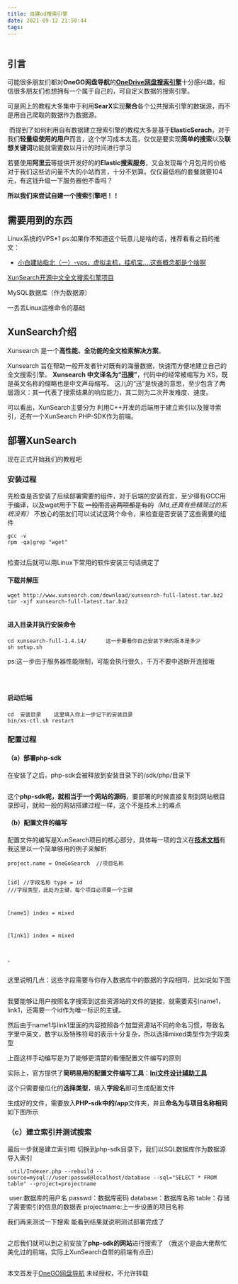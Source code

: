 ```yaml
---
title: 自建od搜索引擎
date: 2021-09-12 21:50:44
tags:
---
```

<p><img src="https://wx2.sbimg.cn/2020/05/14/2005141653_5.png" alt="" /></p>
<h2>引言</h2>
<p>可能很多朋友们都对<strong>OneGO网盘导航</strong>的<strong><a href="http://go.wumings.com/sites/670.html" title="OneDrive网盘搜索引擎">OneDrive网盘搜索引擎</a></strong>十分感兴趣，相信很多朋友们也想拥有一个属于自己的，可自定义数据的搜索引擎。</p>
<p>可是网上的教程大多集中于利用<strong>SearX</strong>实现<strong>聚合</strong>各个公共搜索引擎的数据源，而不是用自己爬取的数据作为数据源。</p>
<p><img src="https://s1.ax1x.com/2020/05/14/YBhdS0.png" alt="" />
而提到了如何利用自有数据建立搜索引擎的教程大多是基于<strong>ElasticSerach</strong>，对于我们<strong>轻量级使用的用户</strong>而言，这个学习成本太高，仅仅是要实现<strong>简单的搜索</strong>以及<strong>联想关键词</strong>功能就需要数以月计的时间进行学习</p>
<p>若要使用<strong>阿里云</strong>等提供开发好的的<strong>Elastic搜索服务</strong>，又会发现每个月包月的价格对于我们这些访问量不大的小站而言，十分不划算。仅仅最低档的套餐就要104元，有这钱升级一下服务器他不香吗？
<img src="https://s1.ax1x.com/2020/05/14/YBhrmF.png" alt="" /></p>
<p><strong>所以我们来尝试自建一个搜索引擎吧！！</strong></p>
<h2>需要用到的东西</h2>
<p>Linux系统的VPS*1
ps:如果你不知道这个玩意儿是啥的话，推荐看看之前的推文：</p>
<ul>
<li><a href="http://go.wumings.com/archives/899" title="小白建站指北（一）-vps，虚拟主机，挂机宝....这些概念都是个啥啊">小白建站指北（一）-vps，虚拟主机，挂机宝....这些概念都是个啥啊</a></li>
</ul>
<p><a href="http://www.xunsearch.com/" title="XunSearch开源中文全文搜索引擎项目">XunSearch开源中文全文搜索引擎项目</a></p>
<p>MySQL数据库（作为数据源）</p>
<p>一丢丢Linux运维命令的基础</p>
<h2>XunSearch介绍</h2>
<p>Xunsearch 是一个<strong>高性能、全功能的全文检索解决方案</strong>。</p>
<p>Xunsearch 旨在帮助一般开发者针对既有的海量数据，快速而方便地建立自己的全文搜索引擎。
<strong>Xunsearch 中文译名为“迅搜”</strong>，代码中的经常被缩写为 XS，既是英文名称的缩略也是中文声母缩写。 这儿的“迅”是快速的意思，至少包含了两层涵义：其一代表了搜索结果的响应能力，其二则为二次开发难度、速度。</p>
<p>可以看出，XunSearch主要分为 利用C++开发的后端用于建立索引以及搜寻索引，还有一个XunSearch PHP-SDK作为前端。</p>
<h2>部署XunSearch</h2>
<p>现在正式开始我们的教程吧</p>
<h3>安装过程</h3>
<p>先检查是否安装了后续部署需要的组件，对于后端的安装而言，至少得有GCC用于编译，以及wget用于下载
<del>一般而言这两项都是有的</del><em>（Md,还真有些精简过的系统没有）</em>
不放心的朋友们可以试试这两个命令，来检查是否安装了这些需要的组件</p>
<pre><code class="language-c">gcc -v
rpm -qa|grep &quot;wget&quot;</code></pre>
<p><img src="https://s1.ax1x.com/2020/05/14/YBhTTH.png" alt="" /></p>
<p>检查过后就可以用Linux下常用的软件安装三句话搞定了</p>
<h4>下载并解压</h4>
<pre><code class="language-c">wget http://www.xunsearch.com/download/xunsearch-full-latest.tar.bz2
tar -xjf xunsearch-full-latest.tar.bz2</code></pre>
<p><img src="https://s1.ax1x.com/2020/05/14/YBhqfI.png" alt="" /></p>
<h4>进入目录并执行安装命令</h4>
<pre><code class="language-c">cd xunsearch-full-1.4.14/      这一步要看你自己安装下来的版本是多少
sh setup.sh</code></pre>
<p>ps:这一步由于服务器性能限制，可能会执行很久，千万不要中途断开连接哦</p>
<p><img src="https://s1.ax1x.com/2020/05/14/YBhvX8.png" alt="" /></p>
<p><img src="https://s1.ax1x.com/2020/05/14/YB4Ckj.png" alt="" /></p>
<p><img src="https://s1.ax1x.com/2020/05/14/YB4enU.png" alt="" /></p>
<h4>启动后端</h4>
<pre><code class="language-c">cd  安装目录    这里填入你上一步记下的安装目录
bin/xs-ctl.sh restart</code></pre>
<h3>配置过程</h3>
<h4>（a）部署php-sdk</h4>
<p>在安装了之后，php-sdk会被释放到安装目录下的/sdk/php/目录下</p>
<p><img src="https://s1.ax1x.com/2020/05/14/YB4B9I.png" alt="" /></p>
<p>这个<strong>php-sdk呢，就相当于一个网站的源码</strong>，要部署的时候直接复制到网站根目录即可，就和一般的网站搭建过程一样，这个不是技术上的难点</p>
<h4>（b）配置文件的编写</h4>
<p>配置文件的编写是XunSearch项目的核心部分，具体每一项的含义在<strong><a href="http://www.xunsearch.com/doc/php/guide/ini.guide" title="技术文档">技术文档</a></strong>有
我这里以一个简单够用的例子来解析</p>
<pre><code>project.name = OneGoSearch  //项目名称

[id]   //字段名称
type = id    ///字段类型，此处为主键，每个项目必须要一个主键

[name1]
index = mixed     

[link1]
index = mixed

,</code></pre>
<p>这里说明几点：这些字段需要与你存入数据库中的数据的字段相同，比如说如下图</p>
<p><img src="https://s1.ax1x.com/2020/05/14/YB4WNj.png" alt="" /></p>
<p>我要能够让用户按照名字搜索到这些资源站的文件的链接，就需要索引name1，link1，还需要一个id作为唯一标识的主键。</p>
<p>然后由于name1与link1里面的内容按照各个加盟资源站不同的命名习惯，导致名字里中英文，数字以及特殊符号的表示十分复杂，所以选择mixed类型作为字段类型</p>
<p>上面这样手动编写是为了能够更清楚的看懂配置文件编写的原则</p>
<p>实际上，官方提供了<strong>简明易用的配置文件编写工具</strong>：<strong><a href="http://www.xunsearch.com/tools/iniconfig" title="Ini文件设计辅助工具">Ini文件设计辅助工具</a></strong></p>
<p>这个只需要傻瓜化的<strong>选择类型</strong>，填入<strong>字段名</strong>即可生成配置文件</p>
<p>生成好的文件，需要放入<strong>PHP-sdk中的/app</strong>文件夹，并且<strong>命名为与项目名称相同</strong>
如下图所示
<img src="https://s1.ax1x.com/2020/05/14/YB47uT.png" alt="" /></p>
<h3>（c）建立索引并测试搜索</h3>
<p>最后一步就是建立索引啦
切换到php-sdk目录下，我们以SQL数据库作为数据源导入索引</p>
<pre><code> util/Indexer.php --rebuild --source=mysql://user:passwd@localhost/database --sql="SELECT * FROM table" --project=projectname
</code></pre>
<p><img src="https://s1.ax1x.com/2020/05/14/YB5Sv6.png" alt="" />
user:数据库的用户名
passwd：数据库密码
database：数据库名称
table：存储了需要索引的信息的数据表
projectname:上一步设置的项目名称</p>
<p>我们再来测试一下搜索
能看到结果就说明测试部署完成了</p>
<p><img src="https://s1.ax1x.com/2020/05/14/YB50ZF.png" alt="" /></p>
<p>之后我们就可以到之前安放了<strong>php-sdk的网站</strong>进行搜索了
（我这个是由大佬帮忙美化过的前端，实际上XunSearch自带的前端有点丑）</p>
<p><img src="https://s1.ax1x.com/2020/05/14/YBI9Wn.png" alt="" /></p>
<p>本文首发于<a href="https://go.wumings.com" title="OneGO网盘导航">OneGO网盘导航</a>
未经授权，不允许转载</p>
